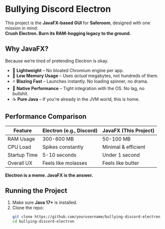 # Bullying Discord Electron

This project is the **JavaFX-based GUI** for **Saferoom**, designed with one mission in mind:  
**Crush Electron. Burn its RAM-hogging legacy to the ground.**

## Why JavaFX?

Because we’re tired of pretending Electron is okay.

- 🚀 **Lightweight** – No bloated Chromium engine per app.
- 🧠 **Low Memory Usage** – Uses *actual* megabytes, not hundreds of them.
- ⚡ **Blazing Fast** – Launches instantly. No loading spinner, no drama.
- 🔌 **Native Performance** – Tight integration with the OS. No lag, no bullshit.
- ☕ **Pure Java** – If you're already in the JVM world, this is home.

## Performance Comparison

| Feature               | Electron (e.g., Discord) | JavaFX (This Project)  |
|-----------------------|--------------------------|-------------------------|
| RAM Usage             | 300-600 MB               | 50-100 MB               |
| CPU Load              | Spikes constantly        | Minimal & efficient     |
| Startup Time          | 5-10 seconds             | Under 1 second          |
| Overall UX            | Feels like molasses      | Feels like butter       |

**Electron is a meme. JavaFX is the answer.**

## Running the Project

1. Make sure **Java 17+** is installed.
2. Clone the repo:
   ```bash
   git clone https://github.com/yourusername/bullying-discord-electron.git
   cd bullying-discord-electron
